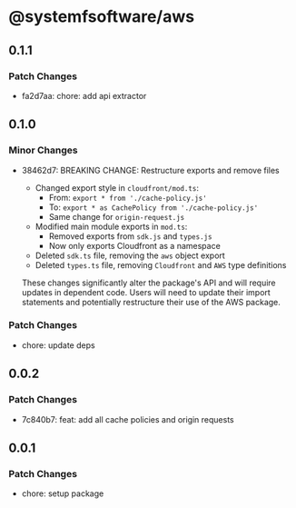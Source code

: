 # @systemfsoftware/aws

## 0.1.1

### Patch Changes

- fa2d7aa: chore: add api extractor

## 0.1.0

### Minor Changes

- 38462d7: BREAKING CHANGE: Restructure exports and remove files

  - Changed export style in `cloudfront/mod.ts`:
    - From: `export * from './cache-policy.js'`
    - To: `export * as CachePolicy from './cache-policy.js'`
    - Same change for `origin-request.js`
  - Modified main module exports in `mod.ts`:
    - Removed exports from `sdk.js` and `types.js`
    - Now only exports Cloudfront as a namespace
  - Deleted `sdk.ts` file, removing the `aws` object export
  - Deleted `types.ts` file, removing `Cloudfront` and `AWS` type definitions

  These changes significantly alter the package's API and will require updates in dependent code. Users will need to update their import statements and potentially restructure their use of the AWS package.

### Patch Changes

- chore: update deps

## 0.0.2

### Patch Changes

- 7c840b7: feat: add all cache policies and origin requests

## 0.0.1

### Patch Changes

- chore: setup package

